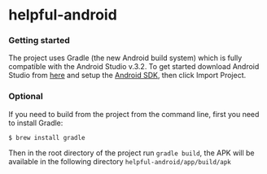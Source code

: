 helpful-android
===============

### Getting started

The project uses Gradle (the new Android build system) which is fully compatible with the Android Studio v.3.2. 
To get started download Android Studio from [here](https://developer.android.com/sdk/installing/studio.html) and setup the [Android SDK](http://developer.android.com/sdk/index.html),
then click Import Project.


### Optional 
If you need to build from the project from the command line, first you need to install Gradle:

    $ brew install gradle 
  
Then in the root directory of the project run `gradle build`, the APK will be available in the following directory `helpful-android/app/build/apk`
